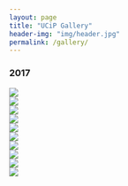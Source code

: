 ```yaml
---
layout: page
title: "UCiP Gallery"
header-img: "img/header.jpg"
permalink: /gallery/
---
```


<div class="container">
  <div class="col-sm-12 hidden-print">
    <h3 class="post-list-header">2017</h3>
    <div class="col-xs-6"><img class="img-responsive img-rounded" src="{{ site.baseurl }}/img/img_5.jpg"></div>
    <div class="col-xs-6"><img class="img-responsive img-rounded" src="{{ site.baseurl }}/img/img_12.jpg"></div>
    <div class="col-xs-6"><img class="img-responsive img-rounded" src="{{ site.baseurl }}/img/img_1.jpg"></div>
    <div class="col-xs-6"><img class="img-responsive img-rounded" src="{{ site.baseurl }}/img/img_2.jpg"></div>
    <div class="col-xs-6"><img class="img-responsive img-rounded" src="{{ site.baseurl }}/img/img_3.jpg"></div>
    <div class="col-xs-6"><img class="img-responsive img-rounded" src="{{ site.baseurl }}/img/img_4.jpg"></div>
    <div class="col-xs-6"><img class="img-responsive img-rounded" src="{{ site.baseurl }}/img/img_11.jpg"></div>
    <div class="col-xs-6"><img class="img-responsive img-rounded" src="{{ site.baseurl }}/img/img_7.jpg"></div>
    <div class="col-xs-6"><img class="img-responsive img-rounded" src="{{ site.baseurl }}/img/img_8.jpg"></div>
    <div class="col-xs-6"><img class="img-responsive img-rounded" src="{{ site.baseurl }}/img/img_9.jpg"></div>
  </div>
</div>
